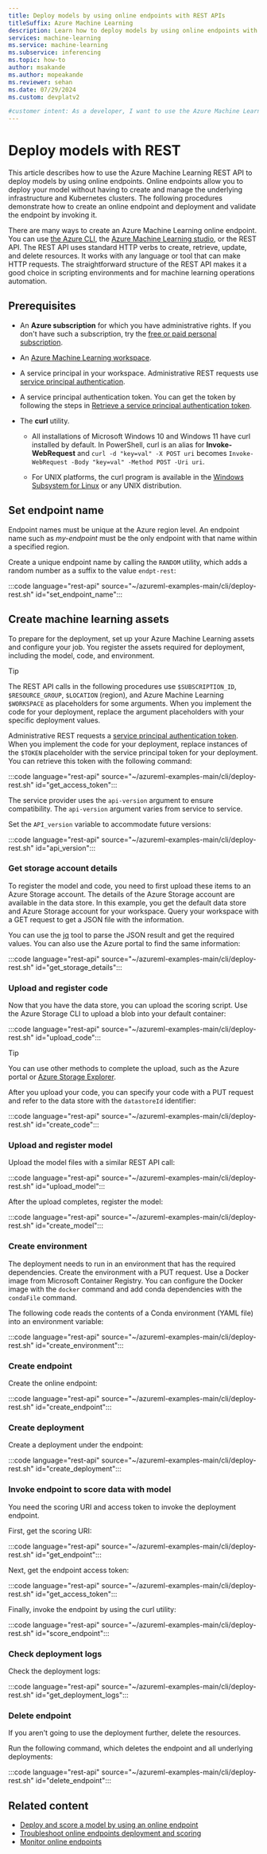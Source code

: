 ```yaml
---
title: Deploy models by using online endpoints with REST APIs
titleSuffix: Azure Machine Learning
description: Learn how to deploy models by using online endpoints with REST APIs, including creation of assets, training jobs, and hyperparameter tuning sweep jobs.
services: machine-learning
ms.service: machine-learning
ms.subservice: inferencing
ms.topic: how-to
author: msakande
ms.author: mopeakande
ms.reviewer: sehan
ms.date: 07/29/2024
ms.custom: devplatv2

#customer intent: As a developer, I want to use the Azure Machine Learning REST APIs so that I can deploy models by using online endpoints.
---
```


# Deploy models with REST

This article describes how to use the Azure Machine Learning REST API to deploy models by using online endpoints. Online endpoints allow you to deploy your model without having to create and manage the underlying infrastructure and Kubernetes clusters. The following procedures demonstrate how to create an online endpoint and deployment and validate the endpoint by invoking it.

There are many ways to create an Azure Machine Learning online endpoint. You can use [the Azure CLI](how-to-deploy-online-endpoints.md), the [Azure Machine Learning studio](how-to-deploy-online-endpoints.md), or the REST API. The REST API uses standard HTTP verbs to create, retrieve, update, and delete resources. It works with any language or tool that can make HTTP requests. The straightforward structure of the REST API makes it a good choice in scripting environments and for machine learning operations automation.

## Prerequisites

- An **Azure subscription** for which you have administrative rights. If you don't have such a subscription, try the [free or paid personal subscription](https://azure.microsoft.com/free/).

- An [Azure Machine Learning workspace](quickstart-create-resources.md).

- A service principal in your workspace. Administrative REST requests use [service principal authentication](how-to-setup-authentication.md#use-service-principal-authentication).

- A service principal authentication token. You can get the token by following the steps in [Retrieve a service principal authentication token](./how-to-manage-rest.md#retrieve-a-service-principal-authentication-token).

- The **curl** utility.

   - All installations of Microsoft Windows 10 and Windows 11 have curl installed by default. In PowerShell, curl is an alias for **Invoke-WebRequest** and `curl -d "key=val" -X POST uri` becomes `Invoke-WebRequest -Body "key=val" -Method POST -Uri uri`. 

   - For UNIX platforms, the curl program is available in the [Windows Subsystem for Linux](/windows/wsl/install) or any UNIX distribution.

## Set endpoint name

Endpoint names must be unique at the Azure region level. An endpoint name such as _my-endpoint_ must be the only endpoint with that name within a specified region.

Create a unique endpoint name by calling the `RANDOM` utility, which adds a random number as a suffix to the value `endpt-rest`:

:::code language="rest-api" source="~/azureml-examples-main/cli/deploy-rest.sh" id="set_endpoint_name":::

## Create machine learning assets

To prepare for the deployment, set up your Azure Machine Learning assets and configure your job. You register the assets required for deployment, including the model, code, and environment.

> [!TIP]
> The REST API calls in the following procedures use `$SUBSCRIPTION_ID`, `$RESOURCE_GROUP`, `$LOCATION` (region), and Azure Machine Learning `$WORKSPACE` as placeholders for some arguments. When you implement the code for your deployment, replace the argument placeholders with your specific deployment values. 
 
Administrative REST requests a [service principal authentication token](how-to-manage-rest.md#retrieve-a-service-principal-authentication-token). When you implement the code for your deployment, replace instances of the `$TOKEN` placeholder with the service principal token for your deployment. You can retrieve this token with the following command:

:::code language="rest-api" source="~/azureml-examples-main/cli/deploy-rest.sh" id="get_access_token":::

The service provider uses the `api-version` argument to ensure compatibility. The `api-version` argument varies from service to service.

Set the `API_version` variable to accommodate future versions:

:::code language="rest-api" source="~/azureml-examples-main/cli/deploy-rest.sh" id="api_version":::

### Get storage account details

To register the model and code, you need to first upload these items to an Azure Storage account. The details of the Azure Storage account are available in the data store. In this example, you get the default data store and Azure Storage account for your workspace. Query your workspace with a GET request to get a JSON file with the information.

You can use the [jq](https://jqlang.github.io/jq/) tool to parse the JSON result and get the required values. You can also use the Azure portal to find the same information:

:::code language="rest-api" source="~/azureml-examples-main/cli/deploy-rest.sh" id="get_storage_details":::

### Upload and register code

Now that you have the data store, you can upload the scoring script. Use the Azure Storage CLI to upload a blob into your default container:

:::code language="rest-api" source="~/azureml-examples-main/cli/deploy-rest.sh" id="upload_code":::

> [!TIP]
> You can use other methods to complete the upload, such as the Azure portal or [Azure Storage Explorer](https://azure.microsoft.com/features/storage-explorer/).

After you upload your code, you can specify your code with a PUT request and refer to the data store with the `datastoreId` identifier:

:::code language="rest-api" source="~/azureml-examples-main/cli/deploy-rest.sh" id="create_code":::

### Upload and register model

Upload the model files with a similar REST API call:

:::code language="rest-api" source="~/azureml-examples-main/cli/deploy-rest.sh" id="upload_model":::

After the upload completes, register the model:

:::code language="rest-api" source="~/azureml-examples-main/cli/deploy-rest.sh" id="create_model":::

### Create environment

The deployment needs to run in an environment that has the required dependencies. Create the environment with a PUT request. Use a Docker image from Microsoft Container Registry. You can configure the Docker image with the `docker` command and add conda dependencies with the `condaFile` command.

The following code reads the contents of a Conda environment (YAML file) into an environment variable:

:::code language="rest-api" source="~/azureml-examples-main/cli/deploy-rest.sh" id="create_environment":::

### Create endpoint

Create the online endpoint:

:::code language="rest-api" source="~/azureml-examples-main/cli/deploy-rest.sh" id="create_endpoint":::

### Create deployment

Create a deployment under the endpoint:

:::code language="rest-api" source="~/azureml-examples-main/cli/deploy-rest.sh" id="create_deployment":::

### Invoke endpoint to score data with model

You need the scoring URI and access token to invoke the deployment endpoint. 

First, get the scoring URI:

:::code language="rest-api" source="~/azureml-examples-main/cli/deploy-rest.sh" id="get_endpoint":::

Next, get the endpoint access token:

:::code language="rest-api" source="~/azureml-examples-main/cli/deploy-rest.sh" id="get_access_token":::

Finally, invoke the endpoint by using the curl utility:

:::code language="rest-api" source="~/azureml-examples-main/cli/deploy-rest.sh" id="score_endpoint":::

### Check deployment logs

Check the deployment logs:

:::code language="rest-api" source="~/azureml-examples-main/cli/deploy-rest.sh" id="get_deployment_logs":::

### Delete endpoint

If you aren't going to use the deployment further, delete the resources.

Run the following command, which deletes the endpoint and all underlying deployments:

:::code language="rest-api" source="~/azureml-examples-main/cli/deploy-rest.sh" id="delete_endpoint":::

## Related content

- [Deploy and score a model by using an online endpoint](how-to-deploy-online-endpoints.md)
- [Troubleshoot online endpoints deployment and scoring](how-to-troubleshoot-online-endpoints.md)
- [Monitor online endpoints](how-to-monitor-online-endpoints.md)
